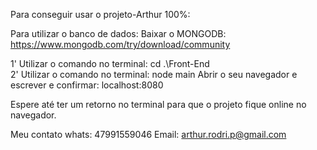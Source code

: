 Para conseguir usar o projeto-Arthur 100%:

Para utilizar o banco de dados:
Baixar o MONGODB: https://www.mongodb.com/try/download/community

1' Utilizar o comando no terminal: cd .\Front-End\
2' Utilizar o comando no terminal: node main
Abrir o seu navegador e escrever e confirmar: localhost:8080

Espere até ter um retorno no terminal para que o projeto fique online no navegador.

Meu contato whats: 47991559046
Email: arthur.rodri.p@gmail.com
